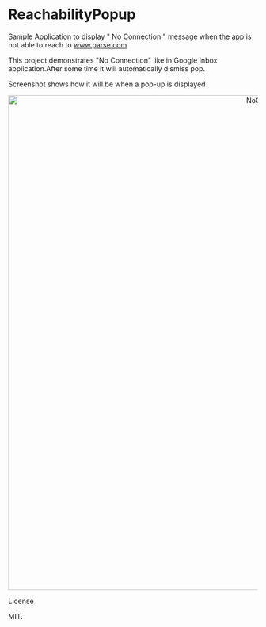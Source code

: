 # ReachabilityPopup
Sample Application to display " No Connection " message when the app is not able to reach to www.parse.com

This project demonstrates "No Connection" like in Google Inbox application.After some time it will automatically dismiss pop.

Screenshot shows how it will be when a pop-up is displayed
<p align="center">
<a href="https://raw.githubusercontent.com/savana10/ReachabilityPopup/master/NoCM.png" target="_blank"><img https://raw.githubusercontent.com/savana10/ReachabilityPopup/master/NoCM.png" alt="NoConn" title="No Connection Message" width="1000" style="max-width:100%;"></a>
</p>

License

MIT.
